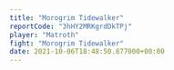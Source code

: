 ```yaml
---
title: "Morogrim Tidewalker"
reportCode: "3hHY2MRKgrdDkTPj"
player: "Matroth"
fight: "Morogrim Tidewalker"
date: 2021-10-06T18:48:50.877000+00:00
---
```

